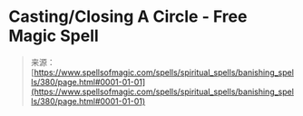 <!--yml

category: 未分类

date: 2024-06-12 18:33:04

-->

# Casting/Closing A Circle - Free Magic Spell

> 来源：[https://www.spellsofmagic.com/spells/spiritual_spells/banishing_spells/380/page.html#0001-01-01](https://www.spellsofmagic.com/spells/spiritual_spells/banishing_spells/380/page.html#0001-01-01)
